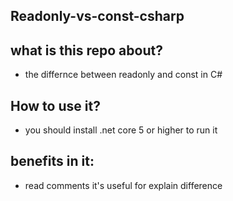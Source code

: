 ## Readonly-vs-const-csharp
## what is this repo about?
- the differnce between readonly and const in C#
## How to use it?
- you should install .net core 5 or higher to run it 
## benefits in it:
- read comments it's useful for explain difference
